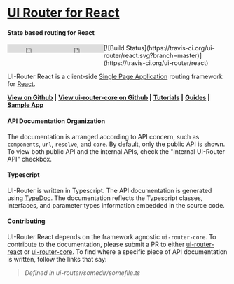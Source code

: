 # [UI Router for React](https://ui-router.github.io/react/docs/latest)

#### State based routing for React

<div style="display: flex;">

<iframe style="display: inline-block;" src="https://ghbtns.com/github-btn.html?user=ui-router&repo=react&type=fork&count=true&size=medium" frameborder="0" scrolling="0" width="110px" height="20px"></iframe>
<iframe style="display: inline-block;" src="https://ghbtns.com/github-btn.html?user=ui-router&repo=react&type=star&count=true&size=medium" frameborder="0" scrolling="0" width="110px" height="20px"></iframe>
[![Build Status](https://travis-ci.org/ui-router/react.svg?branch=master)](https://travis-ci.org/ui-router/react)

</div>


UI-Router React is a client-side [Single Page Application](https://en.wikipedia.org/wiki/Single-page_application) 
routing framework for [React](https://facebook.github.io/react/).  

**[View on Github](http://github.com/ui-router/react) |**
**[View ui-router-core on Github](http://github.com/ui-router/core) |**
**[Tutorials](https://ui-router.github.io/react/tutorial/) |**
**[Guides](https://ui-router.github.io/guide) |**
**[Sample App](http://ui-router.github.io/resources/sampleapp/)**
  
#### API Documentation Organization

The documentation is arranged according to API concern, such as `components`, `url`, `resolve`, and `core`.
By default, only the public API is shown.
To view both public API and the internal APIs, check the "Internal UI-Router API" checkbox.

#### Typescript

UI-Router is written in Typescript.
The API documentation is generated using [TypeDoc](https://github.com/TypeStrong/typedoc).
The documentation reflects the Typescript classes, interfaces, and parameter types information embedded in the source code.

#### Contributing

UI-Router React depends on the framework agnostic `ui-router-core`.
To contribute to the documentation, please submit a PR to either 
[ui-router-react](http://github.com/ui-router/react)
or
[ui-router-core](http://github.com/ui-router/core).
To find where a specific piece of API documentation is written, follow the links that say:
 > _Defined in ui-router/somedir/somefile.ts_


